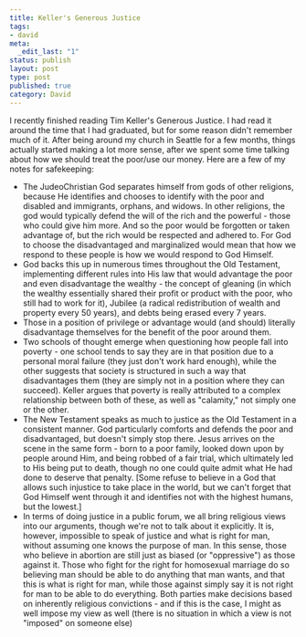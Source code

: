 ```yaml
--- 
title: Keller's Generous Justice
tags: 
- david
meta: 
  _edit_last: "1"
status: publish
layout: post
type: post
published: true
category: David
---
```

I recently finished reading Tim Keller's Generous Justice. I had read it around the time that I had graduated, but for some reason didn't remember much of it. After being around my church in Seattle for a few months, things actually started making a lot more sense, after we spent some time talking about how we should treat the poor/use our money. Here are a few of my notes for safekeeping:
<ul>
	<li>The JudeoChristian God separates himself from gods of other religions, because He identifies and chooses to identify with the poor and disabled and immigrants, orphans, and widows. In other religions, the god would typically defend the will of the rich and the powerful - those who could give him more. And so the poor would be forgotten or taken advantage of, but the rich would be respected and adhered to. For God to choose the disadvantaged and marginalized would mean that how we respond to these people is how we would respond to God Himself.</li>
	<li>God backs this up in numerous times throughout the Old Testament, implementing different rules into His law that would advantage the poor and even disadvantage the wealthy - the concept of gleaning (in which the wealthy essentially shared their profit or product with the poor, who still had to work for it), Jubilee (a radical redistribution of wealth and property every 50 years), and debts being erased every 7 years.</li>
	<li>Those in a position of privilege or advantage would (and should) literally disadvantage themselves for the benefit of the poor around them.</li>
	<li>Two schools of thought emerge when questioning how people fall into poverty - one school tends to say they are in that position due to a personal moral failure (they just don't work hard enough), while the other suggests that society is structured in such a way that disadvantages them (they are simply not in a position where they can succeed). Keller argues that poverty is really attributed to a complex relationship between both of these, as well as "calamity," not simply one or the other.</li>
	<li>The New Testament speaks as much to justice as the Old Testament in a consistent manner. God particularly comforts and defends the poor and disadvantaged, but doesn't simply stop there. Jesus arrives on the scene in the same form - born to a poor family, looked down upon by people around Him, and being robbed of a fair trial, which ultimately led to His being put to death, though no one could quite admit what He had done to deserve that penalty. [Some refuse to believe in a God that allows such injustice to take place in the world, but we can't forget that God Himself went through it and identifies not with the highest humans, but the lowest.]</li>
	<li>In terms of doing justice in a public forum, we all bring religious views into our arguments, though we're not to talk about it explicitly. It is, however, impossible to speak of justice and what is right for man, without assuming one knows the purpose of man. In this sense, those who believe in abortion are still just as biased (or "oppressive") as those against it. Those who fight for the right for homosexual marriage do so believing man should be able to do anything that man wants, and that this is what is right for man, while those against simply say it is not right for man to be able to do everything. Both parties make decisions based on inherently religious convictions - and if this is the case, I might as well impose my view as well (there is no situation in which a view is not "imposed" on someone else)</li>
</ul>
